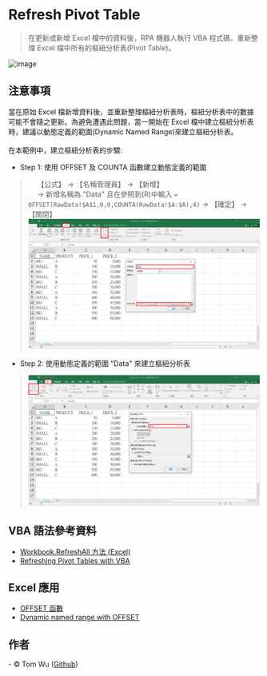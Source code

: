 # Refresh Pivot Table   
> 在更新或新增 Excel 檔中的資料後，RPA 機器人執行 VBA 程式碼，重新整理 Excel 檔中所有的樞紐分析表(Pivot Table)。   

![image](./README_gif/Demo.gif)

## 注意事項  
當在原始 Excel 檔新增資料後，並重新整理樞紐分析表時，樞紐分析表中的數據可能不會隨之更新。為避免遭遇此問題，當一開始在 Excel 檔中建立樞紐分析表時，建議以動態定義的範圍(Dynamic Named Range)來建立樞紐分析表。  
<br/>
在本範例中，建立樞紐分析表的步驟:  
- Step 1: 使用 OFFSET 及 COUNTA 函數建立動態定義的範圍  
> &emsp; 【公式】 &rarr; 【名稱管理員】 &rarr; 【新增】  
> &emsp;  &rarr; 新增名稱為 "Data" 且在參照到(R)中輸入 ``` = OFFSET(RawData!$A$1,0,0,COUNTA(RawData!$A:$A),4) ``` &rarr; 【確定】 &rarr; 【關閉】  
> ![image](./README_gif/Step1_建立動態定義的範圍.png)
- Step 2: 使用動態定義的範圍 "Data" 來建立樞紐分析表    
> ![image](./README_gif/Step2_建立樞紐分析表.png)



## VBA 語法參考資料  
- [Workbook.RefreshAll 方法 (Excel)](https://docs.microsoft.com/zh-tw/office/vba/api/excel.workbook.refreshall)   
- [Refreshing Pivot Tables with VBA](https://wellsr.com/vba/2020/excel/vba-refresh-pivot-tables/ "使用 VBA 更新樞紐分析表")  

## Excel 應用    
- [OFFSET 函數](https://support.microsoft.com/zh-tw/office/offset-%E5%87%BD%E6%95%B8-c8de19ae-dd79-4b9b-a14e-b4d906d11b66)  
- [Dynamic named range with OFFSET](https://exceljet.net/formula/dynamic-named-range-with-offset "建立動態定義的範圍")  

## 作者
<span> - &copy; Tom Wu (<a href="https://github.com/YenLinWu">Github</a>) </span>  
